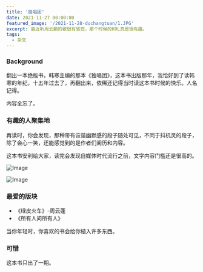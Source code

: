 ```yaml
---
title: '独唱团'
date: 2021-11-27 00:00:00
featured_image: '/2021-11-28-duchangtuan/1.JPG'
excerpt: 最近听周云鹏的歌很有感觉，那个时候的KOL真是很有趣。
tags:
  - 杂文
---
```


### Background
翻出一本绝版书，韩寒主编的那本《独唱团》，这本书出版那年，我恰好到了读韩寒的年纪，十五年过去了，再翻出来，依稀还记得当时读这本书时候的快乐。人名记得。

内容全忘了。

### 有趣的人聚集地
再读时，你会发现，那种带有诙谐幽默感的段子随处可见，不同于抖机灵的段子，除了会心一笑，还能感觉到的是作者们阅历和内容。

这本书安利给大家，读完会发现自媒体时代流行之前，文字内容门槛还是很高的。

![Image](/2021-11-28-duchangtuan/1.JPG)

![Image](/2021-11-28-duchangtuan/2.JPG)

### 最爱的版块
* 《绿皮火车》-周云蓬
* 《所有人问所有人》

当你年轻时，你喜欢的书会给你植入许多东西。

### 可惜
这本书只出了一期。
